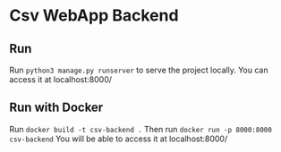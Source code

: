 # Csv WebApp Backend
 

## Run
Run `python3 manage.py runserver` to serve the project locally. You can access it at localhost:8000/

## Run with Docker
Run `docker build -t csv-backend .` Then run `docker run -p 8000:8000 csv-backend` You will be able to access it at localhost:8000/

